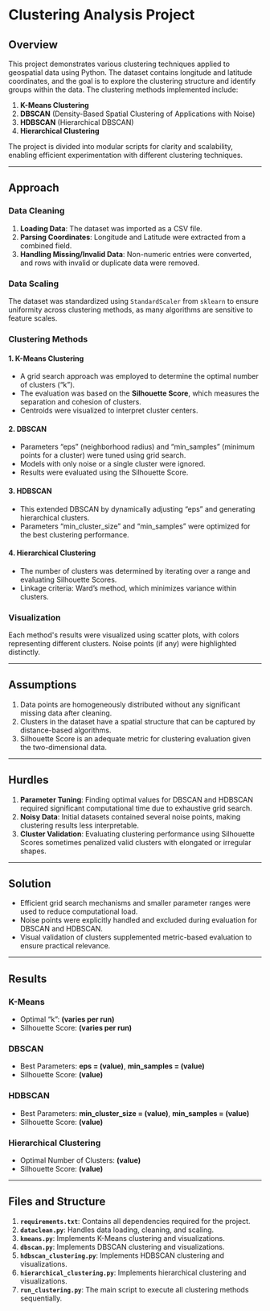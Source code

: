 # Clustering Analysis Project

## Overview
This project demonstrates various clustering techniques applied to geospatial data using Python. The dataset contains longitude and latitude coordinates, and the goal is to explore the clustering structure and identify groups within the data. The clustering methods implemented include:

1. **K-Means Clustering**
2. **DBSCAN** (Density-Based Spatial Clustering of Applications with Noise)
3. **HDBSCAN** (Hierarchical DBSCAN)
4. **Hierarchical Clustering**

The project is divided into modular scripts for clarity and scalability, enabling efficient experimentation with different clustering techniques.

---

## Approach

### Data Cleaning
1. **Loading Data**: The dataset was imported as a CSV file.
2. **Parsing Coordinates**: Longitude and Latitude were extracted from a combined field.
3. **Handling Missing/Invalid Data**: Non-numeric entries were converted, and rows with invalid or duplicate data were removed.

### Data Scaling
The dataset was standardized using `StandardScaler` from `sklearn` to ensure uniformity across clustering methods, as many algorithms are sensitive to feature scales.

### Clustering Methods
#### 1. K-Means Clustering
- A grid search approach was employed to determine the optimal number of clusters (“k”).
- The evaluation was based on the **Silhouette Score**, which measures the separation and cohesion of clusters.
- Centroids were visualized to interpret cluster centers.

#### 2. DBSCAN
- Parameters “eps” (neighborhood radius) and “min_samples” (minimum points for a cluster) were tuned using grid search.
- Models with only noise or a single cluster were ignored.
- Results were evaluated using the Silhouette Score.

#### 3. HDBSCAN
- This extended DBSCAN by dynamically adjusting “eps” and generating hierarchical clusters.
- Parameters “min_cluster_size” and “min_samples” were optimized for the best clustering performance.

#### 4. Hierarchical Clustering
- The number of clusters was determined by iterating over a range and evaluating Silhouette Scores.
- Linkage criteria: Ward’s method, which minimizes variance within clusters.

### Visualization
Each method's results were visualized using scatter plots, with colors representing different clusters. Noise points (if any) were highlighted distinctly.

---

## Assumptions
1. Data points are homogeneously distributed without any significant missing data after cleaning.
2. Clusters in the dataset have a spatial structure that can be captured by distance-based algorithms.
3. Silhouette Score is an adequate metric for clustering evaluation given the two-dimensional data.

---

## Hurdles
1. **Parameter Tuning**: Finding optimal values for DBSCAN and HDBSCAN required significant computational time due to exhaustive grid search.
2. **Noisy Data**: Initial datasets contained several noise points, making clustering results less interpretable.
3. **Cluster Validation**: Evaluating clustering performance using Silhouette Scores sometimes penalized valid clusters with elongated or irregular shapes.

---

## Solution
- Efficient grid search mechanisms and smaller parameter ranges were used to reduce computational load.
- Noise points were explicitly handled and excluded during evaluation for DBSCAN and HDBSCAN.
- Visual validation of clusters supplemented metric-based evaluation to ensure practical relevance.

---

## Results
### K-Means
- Optimal “k”: **(varies per run)**
- Silhouette Score: **(varies per run)**

### DBSCAN
- Best Parameters: **eps = (value)**, **min_samples = (value)**
- Silhouette Score: **(value)**

### HDBSCAN
- Best Parameters: **min_cluster_size = (value)**, **min_samples = (value)**
- Silhouette Score: **(value)**

### Hierarchical Clustering
- Optimal Number of Clusters: **(value)**
- Silhouette Score: **(value)**

---

## Files and Structure
1. **`requirements.txt`**: Contains all dependencies required for the project.
2. **`dataclean.py`**: Handles data loading, cleaning, and scaling.
3. **`kmeans.py`**: Implements K-Means clustering and visualizations.
4. **`dbscan.py`**: Implements DBSCAN clustering and visualizations.
5. **`hdbscan_clustering.py`**: Implements HDBSCAN clustering and visualizations.
6. **`hierarchical_clustering.py`**: Implements hierarchical clustering and visualizations.
7. **`run_clustering.py`**: The main script to execute all clustering methods sequentially.




